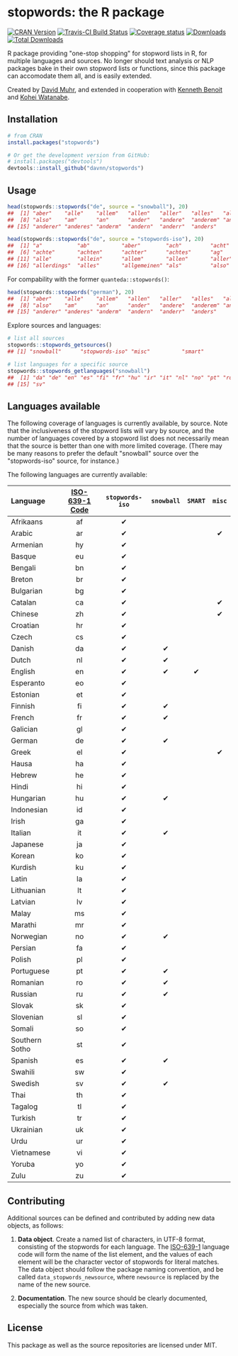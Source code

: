
stopwords: the R package
========================

[![CRAN Version](https://www.r-pkg.org/badges/version/stopwords)](https://CRAN.R-project.org/package=stopwords) [![Travis-CI Build Status](https://travis-ci.org/davnn/stopwords.svg?branch=master)](https://travis-ci.org/davnn/stopwords) [![Coverage status](https://codecov.io/gh/davnn/stopwords/branch/master/graph/badge.svg)](https://codecov.io/github/davnn/stopwords?branch=master) [![Downloads](https://cranlogs.r-pkg.org/badges/stopwords)](https://CRAN.R-project.org/package=stopwords) [![Total Downloads](https://cranlogs.r-pkg.org/badges/grand-total/stopwords?color=orange)](https://CRAN.R-project.org/package=stopwords)

R package providing "one-stop shopping" for stopword lists in R, for multiple languages and sources. No longer should text analysis or NLP packages bake in their own stopword lists or functions, since this package can accomodate them all, and is easily extended.

Created by [David Muhr](https://github.com/davnn), and extended in cooperation with [Kenneth Benoit](https://github.com/kbenoit) and [Kohei Watanabe](https://github.com/koheiw).

Installation
------------

``` r
# from CRAN
install.packages("stopwords")

# Or get the development version from GitHub:
# install.packages("devtools")
devtools::install_github("davnn/stopwords")
```

Usage
-----

``` r
head(stopwords::stopwords("de", source = "snowball"), 20)
##  [1] "aber"    "alle"    "allem"   "allen"   "aller"   "alles"   "als"    
##  [8] "also"    "am"      "an"      "ander"   "andere"  "anderem" "anderen"
## [15] "anderer" "anderes" "anderm"  "andern"  "anderr"  "anders"

head(stopwords::stopwords("de", source = "stopwords-iso"), 20)
##  [1] "a"           "ab"          "aber"        "ach"         "acht"       
##  [6] "achte"       "achten"      "achter"      "achtes"      "ag"         
## [11] "alle"        "allein"      "allem"       "allen"       "aller"      
## [16] "allerdings"  "alles"       "allgemeinen" "als"         "also"
```

For compability with the former `quanteda::stopwords()`:

``` r
head(stopwords::stopwords("german"), 20)
##  [1] "aber"    "alle"    "allem"   "allen"   "aller"   "alles"   "als"    
##  [8] "also"    "am"      "an"      "ander"   "andere"  "anderem" "anderen"
## [15] "anderer" "anderes" "anderm"  "andern"  "anderr"  "anders"
```

Explore sources and languages:

``` r
# list all sources
stopwords::stopwords_getsources()
## [1] "snowball"      "stopwords-iso" "misc"          "smart"

# list languages for a specific source
stopwords::stopwords_getlanguages("snowball")
##  [1] "da" "de" "en" "es" "fi" "fr" "hu" "ir" "it" "nl" "no" "pt" "ro" "ru"
## [15] "sv"
```

Languages available
-------------------

The following coverage of languages is currently available, by source. Note that the inclusiveness of the stopword lists will vary by source, and the number of languages covered by a stopword list does not necessarily mean that the source is better than one with more limited coverage. (There may be many reasons to prefer the default "snowball" source over the "stopwords-iso" source, for instance.)

The following languages are currently available:

| Language       | [ISO-639-1 Code](https://en.wikipedia.org/wiki/List_of_ISO_639-1_codes) | `stopwords-iso` | `snowball` | `SMART` | `misc` |
|:---------------|:-----------------------------------------------------------------------:|:---------------:|:----------:|:-------:|:------:|
| Afrikaans      |                                    af                                   |        ✔        |            |         |        |
| Arabic         |                                    ar                                   |        ✔        |            |         |    ✔   |
| Armenian       |                                    hy                                   |        ✔        |            |         |        |
| Basque         |                                    eu                                   |        ✔        |            |         |        |
| Bengali        |                                    bn                                   |        ✔        |            |         |        |
| Breton         |                                    br                                   |        ✔        |            |         |        |
| Bulgarian      |                                    bg                                   |        ✔        |            |         |        |
| Catalan        |                                    ca                                   |        ✔        |            |         |    ✔   |
| Chinese        |                                    zh                                   |        ✔        |            |         |    ✔   |
| Croatian       |                                    hr                                   |        ✔        |            |         |        |
| Czech          |                                    cs                                   |        ✔        |            |         |        |
| Danish         |                                    da                                   |        ✔        |      ✔     |         |        |
| Dutch          |                                    nl                                   |        ✔        |      ✔     |         |        |
| English        |                                    en                                   |        ✔        |      ✔     |    ✔    |        |
| Esperanto      |                                    eo                                   |        ✔        |            |         |        |
| Estonian       |                                    et                                   |        ✔        |            |         |        |
| Finnish        |                                    fi                                   |        ✔        |      ✔     |         |        |
| French         |                                    fr                                   |        ✔        |      ✔     |         |        |
| Galician       |                                    gl                                   |        ✔        |            |         |        |
| German         |                                    de                                   |        ✔        |      ✔     |         |        |
| Greek          |                                    el                                   |        ✔        |            |         |    ✔   |
| Hausa          |                                    ha                                   |        ✔        |            |         |        |
| Hebrew         |                                    he                                   |        ✔        |            |         |        |
| Hindi          |                                    hi                                   |        ✔        |            |         |        |
| Hungarian      |                                    hu                                   |        ✔        |      ✔     |         |        |
| Indonesian     |                                    id                                   |        ✔        |            |         |        |
| Irish          |                                    ga                                   |        ✔        |            |         |        |
| Italian        |                                    it                                   |        ✔        |      ✔     |         |        |
| Japanese       |                                    ja                                   |        ✔        |            |         |        |
| Korean         |                                    ko                                   |        ✔        |            |         |        |
| Kurdish        |                                    ku                                   |        ✔        |            |         |        |
| Latin          |                                    la                                   |        ✔        |            |         |        |
| Lithuanian     |                                    lt                                   |        ✔        |            |         |        |
| Latvian        |                                    lv                                   |        ✔        |            |         |        |
| Malay          |                                    ms                                   |        ✔        |            |         |        |
| Marathi        |                                    mr                                   |        ✔        |            |         |        |
| Norwegian      |                                    no                                   |        ✔        |      ✔     |         |        |
| Persian        |                                    fa                                   |        ✔        |            |         |        |
| Polish         |                                    pl                                   |        ✔        |            |         |        |
| Portuguese     |                                    pt                                   |        ✔        |      ✔     |         |        |
| Romanian       |                                    ro                                   |        ✔        |      ✔     |         |        |
| Russian        |                                    ru                                   |        ✔        |      ✔     |         |        |
| Slovak         |                                    sk                                   |        ✔        |            |         |        |
| Slovenian      |                                    sl                                   |        ✔        |            |         |        |
| Somali         |                                    so                                   |        ✔        |            |         |        |
| Southern Sotho |                                    st                                   |        ✔        |            |         |        |
| Spanish        |                                    es                                   |        ✔        |      ✔     |         |        |
| Swahili        |                                    sw                                   |        ✔        |            |         |        |
| Swedish        |                                    sv                                   |        ✔        |      ✔     |         |        |
| Thai           |                                    th                                   |        ✔        |            |         |        |
| Tagalog        |                                    tl                                   |        ✔        |            |         |        |
| Turkish        |                                    tr                                   |        ✔        |            |         |        |
| Ukrainian      |                                    uk                                   |        ✔        |            |         |        |
| Urdu           |                                    ur                                   |        ✔        |            |         |        |
| Vietnamese     |                                    vi                                   |        ✔        |            |         |        |
| Yoruba         |                                    yo                                   |        ✔        |            |         |        |
| Zulu           |                                    zu                                   |        ✔        |            |         |        |

Contributing
------------

Additional sources can be defined and contributed by adding new data objects, as follows:

1.  **Data object**. Create a named list of characters, in UTF-8 format, consisting of the stopwords for each language. The [ISO-639-1](https://en.wikipedia.org/wiki/List_of_ISO_639-1_codes) language code will form the name of the list element, and the values of each element will be the character vector of stopwords for literal matches. The data object should follow the package naming convention, and be called `data_stopwords_newsource`, where `newsource` is replaced by the name of the new source.

2.  **Documentation**. The new source should be clearly documented, especially the source from which was taken.

License
-------

This package as well as the source repositories are licensed under MIT.
